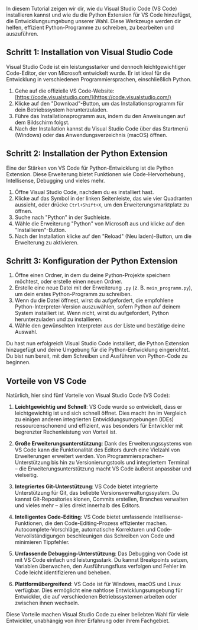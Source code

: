 In diesem Tutorial zeigen wir dir, wie du Visual Studio Code (VS Code) installieren kannst und wie du die Python Extension für VS Code hinzufügst, die Entwicklungsumgebung unserer Wahl. Diese Werkzeuge werden dir helfen, effizient Python-Programme zu schreiben, zu bearbeiten und auszuführen.

## Schritt 1: Installation von Visual Studio Code

Visual Studio Code ist ein leistungsstarker und dennoch leichtgewichtiger Code-Editor, der von Microsoft entwickelt wurde. Er ist ideal für die Entwicklung in verschiedenen Programmiersprachen, einschließlich Python.

1. Gehe auf die offizielle VS Code-Website: [https://code.visualstudio.com/](https://code.visualstudio.com/)
2. Klicke auf den "Download"-Button, um das Installationsprogramm für dein Betriebssystem herunterzuladen.
3. Führe das Installationsprogramm aus, indem du den Anweisungen auf dem Bildschirm folgst.
4. Nach der Installation kannst du Visual Studio Code über das Startmenü (Windows) oder das Anwendungsverzeichnis (macOS) öffnen.

## Schritt 2: Installation der Python Extension

Eine der Stärken von VS Code für Python-Entwicklung ist die Python Extension. Diese Erweiterung bietet Funktionen wie Code-Hervorhebung, Intellisense, Debugging und vieles mehr.

1. Öffne Visual Studio Code, nachdem du es installiert hast.
2. Klicke auf das Symbol in der linken Seitenleiste, das wie vier Quadranten aussieht, oder drücke `Ctrl+Shift+X`, um den Erweiterungsmarktplatz zu öffnen.
3. Suche nach "Python" in der Suchleiste.
4. Wähle die Erweiterung "Python" von Microsoft aus und klicke auf den "Installieren"-Button.
5. Nach der Installation klicke auf den "Reload" (Neu laden)-Button, um die Erweiterung zu aktivieren.

## Schritt 3: Konfiguration der Python Extension

1. Öffne einen Ordner, in dem du deine Python-Projekte speichern möchtest, oder erstelle einen neuen Ordner.
2. Erstelle eine neue Datei mit der Erweiterung `.py` (z. B. `mein_programm.py`), um dein erstes Python-Programm zu schreiben.
3. Wenn du die Datei öffnest, wirst du aufgefordert, die empfohlene Python-Interpreter-Version auszuwählen, sofern Python auf deinem System installiert ist. Wenn nicht, wirst du aufgefordert, Python herunterzuladen und zu installieren.
4. Wähle den gewünschten Interpreter aus der Liste und bestätige deine Auswahl.

Du hast nun erfolgreich Visual Studio Code installiert, die Python Extension hinzugefügt und deine Umgebung für die Python-Entwicklung eingerichtet. Du bist nun bereit, mit dem Schreiben und Ausführen von Python-Code zu beginnen.


## Vorteile von VS Code

Natürlich, hier sind fünf Vorteile von Visual Studio Code (VS Code):

1. **Leichtgewichtig und Schnell**: VS Code wurde so entwickelt, dass er leichtgewichtig ist und sich schnell öffnet. Dies macht ihn im Vergleich zu einigen anderen integrierten Entwicklungsumgebungen (IDEs) ressourcenschonend und effizient, was besonders für Entwickler mit begrenzter Rechenleistung von Vorteil ist.

2. **Große Erweiterungsunterstützung**: Dank des Erweiterungssystems von VS Code kann die Funktionalität des Editors durch eine Vielzahl von Erweiterungen erweitert werden. Von Programmiersprachen-Unterstützung bis hin zu Versionierungstools und integriertem Terminal – die Erweiterungsunterstützung macht VS Code äußerst anpassbar und vielseitig.

3. **Integriertes Git-Unterstützung**: VS Code bietet integrierte Unterstützung für Git, das beliebte Versionsverwaltungssystem. Du kannst Git-Repositories klonen, Commits erstellen, Branches verwalten und vieles mehr – alles direkt innerhalb des Editors.

4. **Intelligentes Code-Editing**: VS Code bietet umfassende Intellisense-Funktionen, die den Code-Editing-Prozess effizienter machen. Autocomplete-Vorschläge, automatische Korrekturen und Code-Vervollständigungen beschleunigen das Schreiben von Code und minimieren Tippfehler.

5. **Umfassende Debugging-Unterstützung**: Das Debugging von Code ist mit VS Code einfach und leistungsstark. Du kannst Breakpoints setzen, Variablen überwachen, den Ausführungsfluss verfolgen und Fehler im Code leicht identifizieren und beheben.

6. **Plattformübergreifend**: VS Code ist für Windows, macOS und Linux verfügbar. Dies ermöglicht eine nahtlose Entwicklungsumgebung für Entwickler, die auf verschiedenen Betriebssystemen arbeiten oder zwischen ihnen wechseln.

Diese Vorteile machen Visual Studio Code zu einer beliebten Wahl für viele Entwickler, unabhängig von ihrer Erfahrung oder ihrem Fachgebiet.